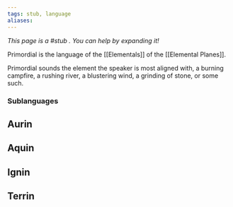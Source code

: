 ```yaml
---
tags: stub, language
aliases:
---
```


*This page is a #stub . You can help by expanding it!*

Primordial is the language of the [[Elementals]] of the [[Elemental Planes]].

Primordial sounds the element the speaker is most aligned with, a burning campfire, a rushing river, a blustering wind, a grinding of stone, or some such.

### Sublanguages
## Aurin
## Aquin
## Ignin
## Terrin